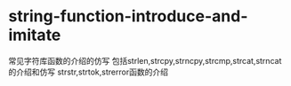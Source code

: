 # string-function-introduce-and-imitate
常见字符库函数的介绍的仿写
包括strlen,strcpy,strncpy,strcmp,strcat,strncat的介绍和仿写
strstr,strtok,strerror函数的介绍
